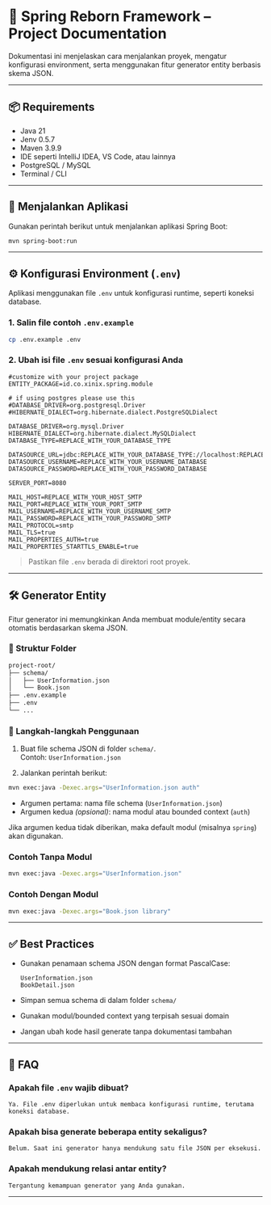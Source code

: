 # 🧩 Spring Reborn Framework – Project Documentation

Dokumentasi ini menjelaskan cara menjalankan proyek, mengatur konfigurasi environment, serta menggunakan fitur generator entity berbasis skema JSON.

---

## 📦 Requirements

- Java 21
- Jenv 0.5.7
- Maven 3.9.9
- IDE seperti IntelliJ IDEA, VS Code, atau lainnya
- PostgreSQL / MySQL
- Terminal / CLI

---

## 🚀 Menjalankan Aplikasi

Gunakan perintah berikut untuk menjalankan aplikasi Spring Boot:

```bash
mvn spring-boot:run
```

---

## ⚙️ Konfigurasi Environment (`.env`)

Aplikasi menggunakan file `.env` untuk konfigurasi runtime, seperti koneksi database.

### 1. Salin file contoh `.env.example`

```bash
cp .env.example .env
```

### 2. Ubah isi file `.env` sesuai konfigurasi Anda

```env
#customize with your project package
ENTITY_PACKAGE=id.co.xinix.spring.module

# if using postgres please use this
#DATABASE_DRIVER=org.postgresql.Driver
#HIBERNATE_DIALECT=org.hibernate.dialect.PostgreSQLDialect

DATABASE_DRIVER=org.mysql.Driver
HIBERNATE_DIALECT=org.hibernate.dialect.MySQLDialect
DATABASE_TYPE=REPLACE_WITH_YOUR_DATABASE_TYPE

DATASOURCE_URL=jdbc:REPLACE_WITH_YOUR_DATABASE_TYPE://localhost:REPLACE_WITH_YOUR_PORT_DATABASE/REPLACE_WITH_YOUR_NAME_DATABASE
DATASOURCE_USERNAME=REPLACE_WITH_YOUR_USERNAME_DATABASE
DATASOURCE_PASSWORD=REPLACE_WITH_YOUR_PASSWORD_DATABASE

SERVER_PORT=8080

MAIL_HOST=REPLACE_WITH_YOUR_HOST_SMTP
MAIL_PORT=REPLACE_WITH_YOUR_PORT_SMTP
MAIL_USERNAME=REPLACE_WITH_YOUR_USERNAME_SMTP
MAIL_PASSWORD=REPLACE_WITH_YOUR_PASSWORD_SMTP
MAIL_PROTOCOL=smtp
MAIL_TLS=true
MAIL_PROPERTIES_AUTH=true
MAIL_PROPERTIES_STARTTLS_ENABLE=true
```

> Pastikan file `.env` berada di direktori root proyek.

---

## 🛠️ Generator Entity

Fitur generator ini memungkinkan Anda membuat module/entity secara otomatis berdasarkan skema JSON.

### 📁 Struktur Folder

```bash
project-root/
├── schema/
│   ├── UserInformation.json
│   └── Book.json
├── .env.example
├── .env
└── ...
```

### 📌 Langkah-langkah Penggunaan

1. Buat file schema JSON di folder `schema/`.  
   Contoh: `UserInformation.json`

2. Jalankan perintah berikut:

```bash
mvn exec:java -Dexec.args="UserInformation.json auth"
```

- Argumen pertama: nama file schema (`UserInformation.json`)
- Argumen kedua *(opsional)*: nama modul atau bounded context (`auth`)

Jika argumen kedua tidak diberikan, maka default modul (misalnya `spring`) akan digunakan.

### Contoh Tanpa Modul

```bash
mvn exec:java -Dexec.args="UserInformation.json"
```

### Contoh Dengan Modul

```bash
mvn exec:java -Dexec.args="Book.json library"
```

---

## ✅ Best Practices

- Gunakan penamaan schema JSON dengan format PascalCase:

  ```text
  UserInformation.json
  BookDetail.json
  ```

- Simpan semua schema di dalam folder `schema/`
- Gunakan modul/bounded context yang terpisah sesuai domain
- Jangan ubah kode hasil generate tanpa dokumentasi tambahan

---

## 🙋 FAQ

### Apakah file `.env` wajib dibuat?

```text
Ya. File .env diperlukan untuk membaca konfigurasi runtime, terutama koneksi database.
```

### Apakah bisa generate beberapa entity sekaligus?

```text
Belum. Saat ini generator hanya mendukung satu file JSON per eksekusi.
```

### Apakah mendukung relasi antar entity?

```text
Tergantung kemampuan generator yang Anda gunakan.
```

---
